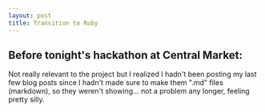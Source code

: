 ```yaml
---
layout: post
title: Transition to Ruby
---
```


Before tonight's hackathon at Central Market:
--------
Not really relevant to the project but I realized I hadn't been posting my last few blog posts since I hadn't made sure to make them ".md" files (markdown), so they weren't showing... not a problem any longer, feeling pretty silly.

